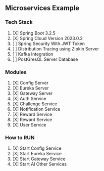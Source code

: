 ## Microservices Example
### Tech Stack

1. [X] Spring Boot 3.2.5
2. [X] Spring Cloud Version 2023.0.3
3. [ ] Spring Security With JWT Token
3. [ ] Distribution Tracing using Zipkin Server
4. [ ] Kafka Integration
5. [ ] PostGresQL Server Database


### Modules
1. [X] Config Server
2. [X] Eureka Server
3. [X] Gateway Server
4. [X] Auth Service
5. [X] Challenge Service
6. [X] Notification Service
7. [X] Reward Service
8. [X] Reward Service
9. [X] User Service

### How to RUN
1. [X] Start Config Service
2. [X] Start Eureka Service
3. [X] Start Gateway Service
4. [X] Start Al Other Services